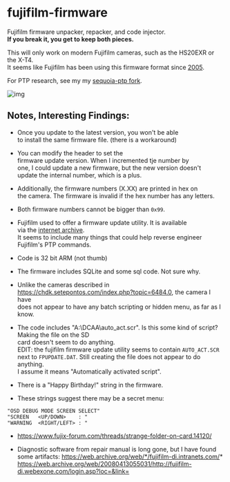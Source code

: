 # fujifilm-firmware
Fujifilm firmware unpacker, repacker, and code injector.  
**If you break it, you get to keep both pieces.**  

This will only work on modern Fujifilm cameras, such as the HS20EXR or the X-T4.  
It seems like Fujifilm has been using this firmware format since [2005](https://fujifilm-x.com/en-us/support/download/procedure-finepix-z/).  

For PTP research, see my my [sequoia-ptp fork](https://github.com/petabyt/fujiptp).

![img](https://petabyt.dev/filedump/IMG_0010.JPG)

## Notes, Interesting Findings:
- Once you update to the latest version, you won't be able  
to install the same firmware file. (there is a workaround)  

- You can modify the header to set the  
firmware update version. When I incremented tje number by  
one, I could update a new firmware, but the new version doesn't  
update the internal number, which is a plus.  
- Additionally, the firmware numbers (X.XX) are printed in hex on  
the camera. The firmware is invalid if the hex number has any letters.  
- Both firmware numbers cannot be bigger than `0x99`.  

- Fujifilm used to offer a firmware update utility. It is available  
via the [internet archive](https://web.archive.org/web/20110318083436if_/http://www.fujifilm.com/support/digital_cameras/software/firmware/sdhc/exe/index/FPUpdateV.exe).  
It seems to include many things that could help reverse engineer  
Fujifilm's PTP commands.  

- Code is 32 bit ARM (not thumb)  

- The firmware includes SQLite and some sql code. Not sure why.  

- Unlike the cameras described in https://chdk.setepontos.com/index.php?topic=6484.0, the camera I have  
does not appear to have any batch scripting or hidden menu, as far as I know.  

- The code includes "A:\DCAA\auto_act.scr". Is this some kind of script? Making the file on the SD  
card doesn't seem to do anything.  
EDIT: the fujifilm firmware update utility seems to contain `AUTO_ACT.SCR`  
next to `FPUPDATE.DAT`. Still creating the file does not appear to do anything.  
I assume it means "Automatically activated script".  

- There is a "Happy Birthday!" string in the firmware.  

- These strings suggest there may be a secret menu:  
```
"OSD DEBUG MODE SCREEN SELECT"  
"SCREEN   <UP/DOWN>    : "  
"WARNING  <RIGHT/LEFT> : "  
```

- https://www.fujix-forum.com/threads/strange-folder-on-card.14120/

- Diagnostic software from repair manual is long gone, but I have found  
some artifacts: 
https://web.archive.org/web/*/fujifilm-di.intranets.com/*
https://web.archive.org/web/20080413055031/http://fujifilm-di.webexone.com/login.asp?loc=&link=
